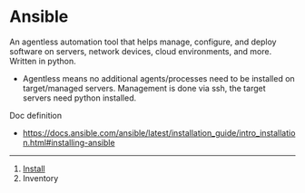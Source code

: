 # Ansible

 An agentless automation tool that helps manage, configure, and deploy software on servers, network devices, cloud environments, and more. Written in python.

- Agentless means no additional agents/processes need to be installed on target/managed servers. Management is done via ssh, the target servers need python installed.

 Doc definition
 - https://docs.ansible.com/ansible/latest/installation_guide/intro_installation.html#installing-ansible

---

1. [Install](https://github.com/vikchupak/Ansible/blob/main/install.md)
2. Inventory
